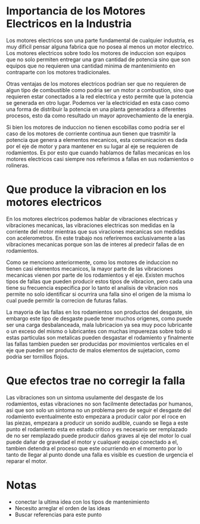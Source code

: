 # Importancia de los Motores Electricos en la Industria

Los motores electricos son una parte fundamental de cualquier industria, es muy
dificil pensar alguna fabrica que no posea al menos un motor electrico. Los
motores electricos sobre todo los motores de induccion son equipos que no solo
permiten entregar una gran cantidad de potencia sino que son equipos que no
requieren una cantidad minima de mantenimiento en contraparte con los motores
tradicionales.

Otras ventajas de los motores electricos podrian ser que no requieren de algun
tipo de combustible como podria ser un motor a combustion, sino que requieren
estar conectados a la red electrica y esto permite que la potencia se generada
en otro lugar. Podemos ver la electricidad en esta caso como una forma de
distribuir la potencia en una planta generadora a diferentes procesos, esto da
como resultado un mayor aprovechamiento de la energia.

Si bien los motores de induccion no tienen escobillas como podria ser el caso
de los motores de corriente continua aun tienen que trasmitir la potencia que
genera a elementos mecanicos, esta comunicacion es dada por el eje de motor y
para mantener en su lugar al eje se requieren de rodamientos. Es por esto que
cuando hablamos de fallas mecanicas en los motores electricos casi siempre nos
referimos a fallas en sus rodamientos o rolineras.


# Que produce la vibracion en los motores electricos

En los motores electricos podemos hablar de vibraciones electricas y
vibraciones mecanicas, las vibraciones electricas son medidas en la corriente
del motor mientras que sus viraciones mecanicas son medidas con acelerometros.
En este trabajo nos referiremos exclusivamente a las vibraciones mecanicas
porque son las de interes al predecir fallas de en rodamientos.

Como se menciono anteriormente, como los motores de induccion no tienen casi
elementos mecanicos, la mayor parte de las vibraciones mecanicas vienen por
parte de los rodamientos y el eje. Existen muchos tipos de fallas que pueden
producir estos tipos de vibracion, pero cada una tiene su frecuencia especifica
por lo tanto el analisis de vibracion nos permite no solo identificar si
ocurrira una falla sino el origen de la misma lo cual puede permitir la
correcion de futuras fallas.

La mayoria de las fallas en los rodamientos son productos del desgaste, sin
embargo este tipo de desgaste puede tener muchos origenes, como puede ser una
carga desbalanceada, mala lubricacion ya sea muy poco lubricante o un exceso
del mismo o lubricantes con muchas impuerezas sobre todo si estas particulas
son metalicas pueden desgastar el rodamiento y finalmente las fallas tambien
pueden ser producidas por movimientos verticales en el eje que pueden ser
producto de malos elementos de sujetacion, como podria ser tornillos flojos.


# Que efectos trae no corregir la falla

Las vibraciones son un sintoma usulamente del desgaste de los rodamientos,
estas vibraciones no son facilmente detectadas por humanos, asi que son solo un
sintoma no un problema pero de seguir el desgaste del rodamiento eventualmente
esto empezara a producir calor por el roce en las piezas, empezara a producir
un sonido audible, cuando se llega a este punto el rodamiento esta en estado
critico y es necesario ser remplazado de no ser remplazado puede producir daños
graves al eje del motor lo cual puede dañar de gravedad el motor y cualqueir
equipo conectado a el, tambien detendra el proceso que este ocurriendo en el
momento por lo tanto de llegar al punto donde una falla es visible es cuestion
de urgencia el reparar el motor.



# Notas
- conectar la ultima idea con los tipos de mantenimiento
- Necesito arreglar el orden de las ideas
- Buscar referencias para este punto
